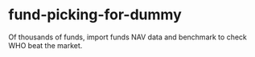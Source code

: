 # fund-picking-for-dummy
Of thousands of funds, import funds NAV data and benchmark to check WHO beat the market.
